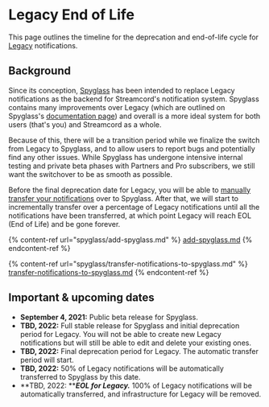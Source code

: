 # Legacy End of Life

This page outlines the timeline for the deprecation and end-of-life cycle for [Legacy](legacy/) notifications.

## Background

Since its conception, [Spyglass](spyglass/) has been intended to replace Legacy notifications as the backend for Streamcord's notification system. Spyglass contains many improvements over Legacy (which are outlined on Spyglass's [documentation page](spyglass/)) and overall is a more ideal system for both users (that's you) and Streamcord as a whole.

Because of this, there will be a transition period while we finalize the switch from Legacy to Spyglass, and to allow users to report bugs and potentially find any other issues. While Spyglass has undergone intensive internal testing and private beta phases with Partners and Pro subscribers, we still want the switchover to be as smooth as possible.

Before the final deprecation date for Legacy, you will be able to [manually transfer your notifications](spyglass/transfer-notifications-to-spyglass.md) over to Spyglass. After that, we will start to incrementally transfer over a percentage of Legacy notifications until all the notifications have been transferred, at which point Legacy will reach EOL (End of Life) and be gone forever.

{% content-ref url="spyglass/add-spyglass.md" %}
[add-spyglass.md](spyglass/add-spyglass.md)
{% endcontent-ref %}

{% content-ref url="spyglass/transfer-notifications-to-spyglass.md" %}
[transfer-notifications-to-spyglass.md](spyglass/transfer-notifications-to-spyglass.md)
{% endcontent-ref %}

## Important & upcoming dates

* **September 4, 2021:** Public beta release for Spyglass.
* **TBD, 2022:** Full stable release for Spyglass and initial deprecation period for Legacy. You will not be able to create new Legacy notifications but will still be able to edit and delete your existing ones.
* **TBD, 2022:** Final deprecation period for Legacy. The automatic transfer period will start.
* **TBD, 2022:** 50% of Legacy notifications will be automatically transferred to Spyglass by this date.
* **TBD, 2022: **_**EOL for Legacy.**_ 100% of Legacy notifications will be automatically transferred, and infrastructure for Legacy will be removed.
